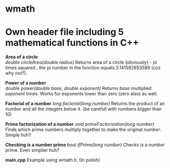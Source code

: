 # wmath
# Own header file including 5 mathematical functions in C++

**Area of a circle**  
_double circleArea(double radius)_
Returns area of a circle (obviously) - pi times _squared_ , the pi number in the function equals 3.141592653589 (coz why not?).
  
**Power of a number**  
_double power(double base, double exponent)_
Returns _base_ multiplied _exponent_ times. Works for exponents lower than zero (zero also) as well.

**Factorial of a number**
_long factorial(long number)_
Returns the product of an _number_ and all the integers below it. (be carefull with numbers bigger than 10)

**Prime factorization of a number**
_void primeFactorization(long number)_
Finds which prime numbers multiply together to make the original _number_. Simple huh?

**Checking is a number prime**
_bool ifPrime(long number)_
Checks is a _number_ prime. Even simplier huh?

**main.cpp**
Example using wmath.h. (In polish)
